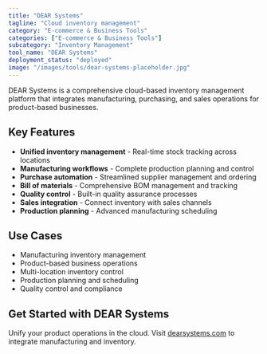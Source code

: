 ```yaml
---
title: "DEAR Systems"
tagline: "Cloud inventory management"
category: "E-commerce & Business Tools"
categories: ["E-commerce & Business Tools"]
subcategory: "Inventory Management"
tool_name: "DEAR Systems"
deployment_status: "deployed"
image: "/images/tools/dear-systems-placeholder.jpg"
---
```

DEAR Systems is a comprehensive cloud-based inventory management platform that integrates manufacturing, purchasing, and sales operations for product-based businesses.

## Key Features

- **Unified inventory management** - Real-time stock tracking across locations
- **Manufacturing workflows** - Complete production planning and control
- **Purchase automation** - Streamlined supplier management and ordering
- **Bill of materials** - Comprehensive BOM management and tracking
- **Quality control** - Built-in quality assurance processes
- **Sales integration** - Connect inventory with sales channels
- **Production planning** - Advanced manufacturing scheduling

## Use Cases

- Manufacturing inventory management
- Product-based business operations
- Multi-location inventory control
- Production planning and scheduling
- Quality control and compliance

## Get Started with DEAR Systems

Unify your product operations in the cloud. Visit [dearsystems.com](https://dearsystems.com) to integrate manufacturing and inventory.